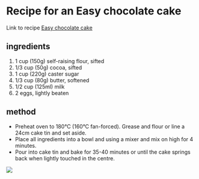 # Recipe for an Easy chocolate cake

Link to recipe  [Easy chocolate cake](http://www.kidspot.com.au/kitchen/recipes/easy-chocolate-cake-1971/)

## ingredients

1. 1 cup (150g) self-raising flour, sifted
2. 1/3 cup (50g) cocoa, sifted
3. 1 cup (220g) caster sugar
4. 1/3 cup (80g) butter, softened
5. 1/2 cup (125ml) milk
6. 2 eggs, lightly beaten

## method

- Preheat oven to 180°C (160°C fan-forced). Grease and flour or line a 24cm cake tin and set aside.
- Place all ingredients into a bowl and using a mixer and mix on high for 4 minutes.
- Pour into cake tin and bake for 35-40 minutes or until the cake springs back when lightly touched in the centre.

![](http://static.kidspot.com.au/recipe_asset/535/3635.jpg-20150515023316~q75,dx720y432u1r1gg,c--.jpg)
